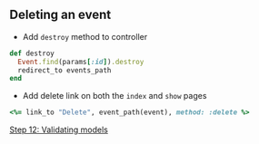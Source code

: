 ## Deleting an event

- Add `destroy` method to controller

```ruby
def destroy
  Event.find(params[:id]).destroy
  redirect_to events_path
end
```
- Add delete link on both the `index` and `show` pages

```ruby
<%= link_to "Delete", event_path(event), method: :delete %>
```

[Step 12: Validating models](12_validating_models.md)